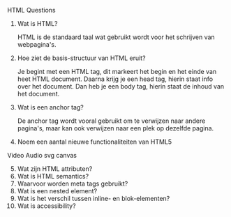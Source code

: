  HTML Questions



1. Wat is HTML?

   HTML is de standaard taal wat gebruikt wordt voor het schrijven van webpagina's.
2. Hoe ziet de basis-structuur van HTML eruit?

   Je begint met een HTML tag, dit markeert het begin en het einde van heet HTML document.
   Daarna krijg je een head tag, hierin staat info over het document.
   Dan heb je een body tag, hierin staat de inhoud van het document. 

3. Wat is een anchor tag?

   De anchor tag wordt vooral gebruikt om te verwijzen naar andere pagina's, maar kan ook verwijzen naar een plek op dezelfde pagina. 

4. Noem een aantal nieuwe functionaliteiten van HTML5

Video
Audio
svg
canvas

5. Wat zijn HTML attributen?
6. Wat is HTML semantics?
7. Waarvoor worden meta tags gebruikt?
8. Wat is een nested element?
9. Wat is het verschil tussen inline- en blok-elementen?
10. Wat is accessibility?